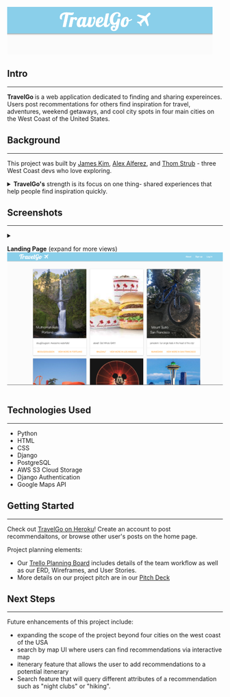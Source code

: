 ![TravelGo](./screenshots/title.png)
## Intro
---
<strong> TravelGo </strong> is a web application dedicated to finding and sharing expereinces. Users post recommentations for others find inspiration for travel, adventures, weekend getaways, and cool city spots in four main cities on the West Coast of the United States. 


## Background
---
This project was built by [James Kim][1], [Alex Alferez][2], and [Thom Strub][3] - three West Coast devs who love exploring.  <details>
<summary> <strong>TravelGo's</strong> strength is its focus on one thing- shared experiences that help people find inspiration quickly. 
</summary>
<p>
The internet has plenty of travel sites, however, many are slightly complicated, with review systems and user check-ins. 
<strong> TravelGo </strong> provides users with a simplified UI to find inspiration for a last minute trip or help others do the same. It featues:
  
- user-generated ideas
- minimalist UI to focus on the recommendations from the users
- comments from other users to offer more insight or detail for a recommendation
- photos uploaded by users to show off their recommendations
- search by location for those who know where they want to search
</p>
</details>

## Screenshots
---
<details>
<summary>
<p> <strong> Landing Page</strong> (expand for more views)

<img src="./screenshots/landing.png">

</summary>  
<strong> Django Sign-In  </strong>
<img src="./screenshots/signin.png">
  
<strong> Home / Index Page </strong>
<img src="./screenshots/index.png">

<strong> Recommendation </strong> 
<img src="./screenshots/recommendation.png">
 
<strong> Expand for Map and Edit / Delete Options </strong>
<img src="./screenshots/options.png">

<strong> Recommendation Card </strong>
<img src="./screenshots/card_detail.png">

<strong> Map Detail </strong>
<img src="./screenshots/map.png">

</p>
</details>  

## Technologies Used
---
- Python
- HTML
- CSS
- Django
- PostgreSQL
- AWS S3 Cloud Storage
- Django Authentication
- Google Maps API

## Getting Started  
---
Check out [TravelGo on Heroku][6]! Create an account to post recommendaitons, or browse other user's posts on the home page. 
  
Project planning elements:  
- Our [Trello Planning Board][4] includes details of the team workflow as well as our ERD, Wireframes, and User Stories.
- More details on our project pitch are in our [Pitch Deck][5]
   


## Next Steps  
---
Future enhancements of this project include:  
- expanding the scope of the project beyond four cities on the west coast of the USA
- search by map UI where users can find recommendations via interactive map
- itenerary feature that allows the user to add recommendations to a potential itenerary
- Search feature that will query different attributes of a recommendation such as "night clubs" or "hiking".

[1]: https://github.com/jamesjkim88
[2]: https://github.com/alexalferez
[3]: https://github.com/thomstrub/
[4]: https://trello.com/invite/b/QJiYx0lW/5efabd104332f57874b741a13bf66114/travelgo
[5]: https://docs.google.com/presentation/d/1B9WzjgWKN_j_kcsjMiYXFOeID0o8sJ49I4FcEguDTHw/edit?usp=sharing
[6]: https://go-travel-go.herokuapp.com/